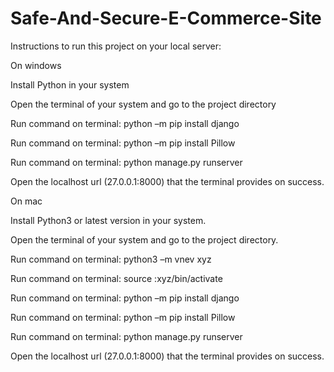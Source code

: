 # Safe-And-Secure-E-Commerce-Site
Instructions to run this project on your local server: 

On windows 

Install Python in your system 

Open the terminal of your system and go to the project directory 

Run command on terminal:  python –m pip install django 

Run command on terminal:  python –m pip install Pillow 

Run command on terminal:  python manage.py runserver 

Open the localhost url (27.0.0.1:8000) that the terminal provides on success. 

On mac 

Install Python3 or latest version in your system. 

Open the terminal of your system and go to the project directory. 

Run command on terminal: python3 –m vnev xyz 

Run command on terminal: source :xyz/bin/activate 

Run command on terminal:  python –m pip install django 

Run command on terminal:  python –m pip install Pillow 

Run command on terminal:  python manage.py runserver 

Open the localhost url (27.0.0.1:8000) that the terminal provides on success. 

 

 
